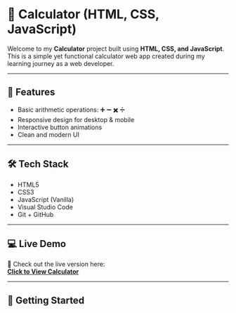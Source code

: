 # 🔢 Calculator (HTML, CSS, JavaScript)

Welcome to my **Calculator** project built using **HTML, CSS, and JavaScript**.  
This is a simple yet functional calculator web app created during my learning journey as a web developer.

---

## 📱 Features

- Basic arithmetic operations: ➕ ➖ ✖️ ➗  
- Responsive design for desktop & mobile  
- Interactive button animations  
- Clean and modern UI  

---

## 🛠️ Tech Stack

- HTML5  
- CSS3  
- JavaScript (Vanilla)  
- Visual Studio Code  
- Git + GitHub  

---

## 💻 Live Demo

🚀 Check out the live version here:  
**[Click to View Calculator](https://saksham1004.github.io/-Calculator/)**

---

## 📁 Getting Started

